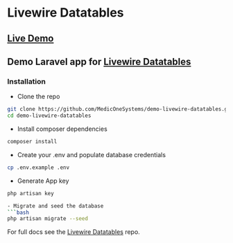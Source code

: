 # Livewire Datatables

## [Live Demo](https://livewire-datatables.com)

## Demo Laravel app for [Livewire Datatables](https://github.com/mediconesystems/livewire-datatables)

### Installation
- Clone the repo

```bash
git clone https://github.com/MedicOneSystems/demo-livewire-datatables.git
cd demo-livewire-datatables
```

- Install composer dependencies
```bash
composer install
```

- Create your .env and populate database credentials
```bash
cp .env.example .env
```

- Generate App key
```bash
php artisan key

- Migrate and seed the database
```bash
php artisan migrate --seed
```

For full docs see the [Livewire Datatables](https://github.com/mediconesystems/livewire-datatables) repo.
